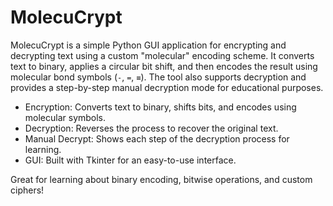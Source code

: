 # MolecuCrypt

MolecuCrypt is a simple Python GUI application for encrypting and decrypting text using a custom "molecular" encoding scheme. It converts text to binary, applies a circular bit shift, and then encodes the result using molecular bond symbols (`-`, `=`, `≡`). The tool also supports decryption and provides a step-by-step manual decryption mode for educational purposes.

- Encryption: Converts text to binary, shifts bits, and encodes using molecular symbols.
- Decryption: Reverses the process to recover the original text.
- Manual Decrypt: Shows each step of the decryption process for learning.
- GUI: Built with Tkinter for an easy-to-use interface.

Great for learning about binary encoding, bitwise operations, and custom ciphers!
